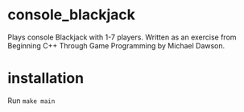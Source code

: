 # console_blackjack
Plays console Blackjack with 1-7 players. Written as an exercise from Beginning C++ Through Game Programming by Michael Dawson.
# installation
Run `make main` 
